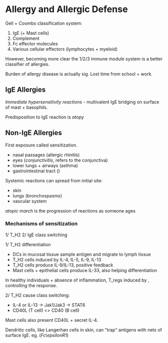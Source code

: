 Allergy and Allergic Defense
===

Gell + Coombs classification system:

1. IgE (+ Mast cells)
2. Complement
3. Fc effector molecules
4. Various cellular effectors (lymphocytes + myeloid)

However, becoming more clear the 1/2/3 immune module system is a better
classifier of allergies.

Burden of allergy disease is actually sig. Lost time from school + work.

## IgE Allergies

*Immediate hypersensitivity reactions* - multivalent IgE bridging on surface of
mast + basophils.

Predisposition to IgE reaction is *atopy*

## Non-IgE Allergies

First exposure called sensitization.

- nasal passages (allergic rhinitis)
- eyes (*conjunctivitis*, refers to the conjunctiva)
- lower lungs + airways (asthma)
- gastrointestinal tract ()

Systemic reactions can spread from initial site:

- skin
- lungs (bronchospasms)
- vascular system

*atopic march* is the progression of reactions as someone ages

### Mechanisms of sensitization

1/ T_H2
2/ IgE class switching

1/ T_H2 differentiation

- DCs in mucosal tissue sample antigen and migrate to lymph tissue
- T_H2 cells induced by IL-4, IL-5, IL-9, IL-13
- T_H2 cells produce IL-9/IL-13, positive feedback
- Mast cells + epithelial cells produce IL-33, also helping differentiation

In healthy individuals + absence of inflammation, T_regs induced by ,
controlling the response.

2/ T_H2 cause class switching:

- IL-4 or IL-13 -> Jak1/Jak3 -> STAT6
- CD40L (T cell) <> CD40 (B cell)

Mast cells also present CD40L + secret IL-4.

Dendritic cells, like Langerhan cells in skin, can "trap" antigens with nets of
surface IgE. eg. (*Fc\epsilonR1*)
